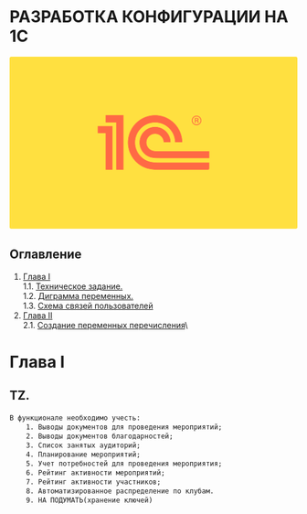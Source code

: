 # РАЗРАБОТКА КОНФИГУРАЦИИ НА 1С

![1C](misc/images/logo1c.png)

## Оглавление

1. [Глава I](#chapter-i) \
 1.1. [Техническое задание.](#tz) \
 1.2. [Диграмма переменных.](#d1) \
 1.3. [Схема связей пользователей](#scheme)  
2. [Глава II](#chapter-ii) \
 2.1.  [Создание переменных перечисления](#q1)\
<!-- 
3. [Chapter III](#chapter-iii) \
 3.1. [List 1.](#list-1) 
4. [Chapter IV](#chapter-iv) \
 4.1. [Quest 2. Checking Module.](#quest-2-checking-module) 
5. [Chapter V](#chapter-v) \
 5.1. [List 2.](#list-2) \
 5.2. [List 3.](#list-3) \
 5.3. [List 4.](#list-4) 
6. [Chapter VI](#chapter-vi) \
 6.1. [Quest 3. BST.](#quest-3-bst) \
 6.2. [Quest 4. Growing tree.](#quest-4-growing-tree) \
 6.3. [Quest 5. Three styles of traversing.](#quest-5-three-styles-of-traversing)
7. [Chapter VII](#chapter-vii) --> 

# Глава I

## TZ.

    В функционале необходимо учесть:
        1. Выводы документов для проведения мероприятий;
        2. Выводы документов благодарностей;
        3. Список занятых аудиторий;
        4. Планирование мероприятий;
        5. Учет потребностей для проведения мероприятия;
        6. Рейтинг активности мероприятий;
        7. Рейтинг активности участников;
        8. Автоматизированное распределение по клубам.
        9. НА ПОДУМАТЬ(хранение ключей)
